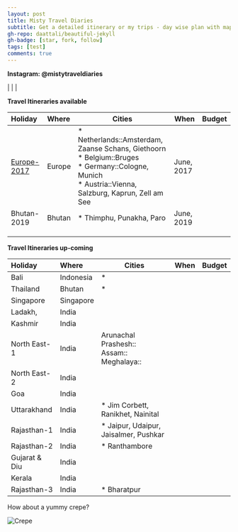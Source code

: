 ```yaml
---
layout: post
title: Misty Travel Diaries
subtitle: Get a detailed itinerary or my trips - day wise plan with maps of Countries, Cities and places to visit & a photo gallery of the tour.
gh-repo: daattali/beautiful-jekyll
gh-badge: [star, fork, follow]
tags: [test]
comments: true
---
```


**Instagram: @mistytraveldiaries**

|
|
|

**Travel Itineraries available**

| Holiday | Where  | Cities | When | Budget |
| :------ |:--- | ------- | ------- | ------- |
| [Europe-2017](https://tarunpreet-kaur.github.io/2020-02-28-Misty-Travel-Diaries-Europe2017/) | Europe | * Netherlands::Amsterdam, Zaanse Schans, Giethoorn<br />* Belgium::Bruges<br />* Germany::Cologne, Munich<br />* Austria::Vienna, Salzburg, Kaprun, Zell am See | June, 2017 |        |
| Bhutan-2019 | Bhutan | * Thimphu, Punakha, Paro                                     | June, 2019 |        |
|                                                              |        |                                                              |            |        |
|                                                              |        |  |  |  |
|                                                              |        |  |  |  |

**Travel Itineraries up-coming**

| Holiday       | Where     | Cities                                             | When | Budget |
| :------------ | :-------- | -------------------------------------------------- | ---- | ------ |
| Bali          | Indonesia | *                                                  |      |        |
| Thailand      | Bhutan    | *                                                  |      |        |
| Singapore     | Singapore |                                                    |      |        |
| Ladakh,       | India     |                                                    |      |        |
| Kashmir       | India     |                                                    |      |        |
| North East-1  | India     | Arunachal Prashesh::<br />Assam::<br />Meghalaya:: |      |        |
| North East-2  | India     |                                                    |      |        |
| Goa           | India     |                                                    |      |        |
| Uttarakhand   | India     | * Jim Corbett, Ranikhet, Nainital                  |      |        |
| Rajasthan-1   | India     | * Jaipur, Udaipur, Jaisalmer, Pushkar              |      |        |
| Rajasthan-2   | India     | * Ranthambore                                      |      |        |
| Gujarat & Diu | India     |                                                    |      |        |
| Kerala        | India     |                                                    |      |        |
| Rajasthan-3   | India     | * Bharatpur                                        |      |        |


How about a yummy crepe?

![Crepe](https://s3-media3.fl.yelpcdn.com/bphoto/cQ1Yoa75m2yUFFbY2xwuqw/348s.jpg)



~~~

~~~


